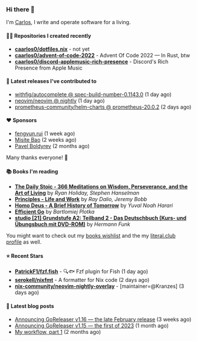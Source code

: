 ### Hi there 👋

I'm [Carlos](https://caarlos0.dev), I write and operate software for a living.

#### 👨‍💻 Repositories I created recently
- **[caarlos0/dotfiles.nix](https://github.com/caarlos0/dotfiles.nix)** - not yet
- **[caarlos0/advent-of-code-2022](https://github.com/caarlos0/advent-of-code-2022)** - Advent Of Code 2022 — In Rust, btw
- **[caarlos0/discord-applemusic-rich-presence](https://github.com/caarlos0/discord-applemusic-rich-presence)** - Discord's Rich Presence from Apple Music

#### 🚀 Latest releases I've contributed to


- [withfig/autocomplete @ spec-build-number-0.1143.0](https://github.com/withfig/autocomplete/releases/tag/spec-build-number-0.1143.0) (1 day ago)
- [neovim/neovim @ nightly](https://github.com/neovim/neovim/releases/tag/nightly) (1 day ago)
- [prometheus-community/helm-charts @ prometheus-20.0.2](https://github.com/prometheus-community/helm-charts/releases/tag/prometheus-20.0.2) (2 days ago)

#### ❤️ Sponsors
- [fengyun.rui](https://github.com/rfyiamcool) (1 week ago)
- [Misite Bao](https://github.com/misitebao) (2 weeks ago)
- [Pavel Boldyrev](https://github.com/bpg) (2 months ago)

Many thanks everyone! 🙏

#### 📚 Books I'm reading
- **[The Daily Stoic - 366 Meditations on Wisdom, Perseverance, and the Art of Living](https://literal.club/caarlos0/book/the-daily-stoic-lbfbd)** by _Ryan Holiday, Stephen Hanselman_
- **[Principles - Life and Work](https://literal.club/caarlos0/book/ray-dalioray-daliojeremy-bobbprinciples-a9caw)** by _Ray Dalio, Jeremy Bobb_
- **[Homo Deus - A Brief History of Tomorrow](https://literal.club/caarlos0/book/yuval-noah-harari-homo-deus-ea6af)** by _Yuval Noah Harari_
- **[Efficient Go](https://literal.club/caarlos0/book/bartlomiej-plotka-efficient-go-h2xgm)** by _Bartlomiej Plotka_
- **[studio [21] Grundstufe A2: Teilband 2 - Das Deutschbuch (Kurs- und Übungsbuch mit DVD-ROM)](https://literal.club/caarlos0/book/hermann-funk-studio-21-grundstufe-a2-teilband-2-das-deutschbuch-kurs-und-ubungsbuch-mit-dvd-rom-9zuoy)** by _Hermann Funk_

You might want to check out my [books
wishlist](https://www.amazon.com.br/hz/wishlist/ls/EB8P7VS717SV) and the my
[literal.club profile](https://literal.club/caarlos0) as well.

#### ⭐ Recent Stars
- **[PatrickF1/fzf.fish](https://github.com/PatrickF1/fzf.fish)** - 🔍🐟 Fzf plugin for Fish (1 day ago)
- **[serokell/nixfmt](https://github.com/serokell/nixfmt)** - A formatter for Nix code (2 days ago)
- **[nix-community/neovim-nightly-overlay](https://github.com/nix-community/neovim-nightly-overlay)** - [maintainer=@Kranzes] (3 days ago)

#### 📄 Latest blog posts
- [Announcing GoReleaser v1.16 — the late February release](https://carlosbecker.com/posts/goreleaser-v1.16/) (3 weeks ago)
- [Announcing GoReleaser v1.15 — the first of 2023](https://carlosbecker.com/posts/goreleaser-v1.15/) (1 month ago)
- [My workflow, part 1](https://carlosbecker.com/posts/workflow-pt1/) (2 months ago)
